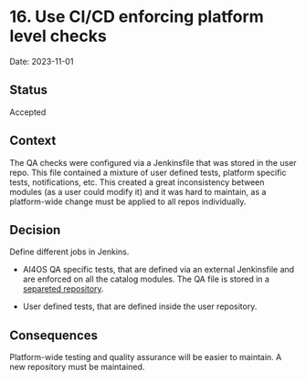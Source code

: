 # 16. Use CI/CD enforcing platform level checks

Date: 2023-11-01

## Status

Accepted

## Context

The QA checks were configured via a Jenkinsfile that was stored in the user
repo. This file contained a mixture of user defined tests, platform specific
tests, notifications, etc. This created a great inconsistency between modules
(as a user could modify it) and it was hard to maintain, as a platform-wide
change must be applied to all repos individually.

## Decision

Define different jobs in Jenkins.

 - AI4OS QA specific tests, that are defined via an external Jenkinsfile and
   are enforced on all the catalog modules. The QA file is stored in a
   [separeted repository](https://github.com/ai4os/ai4os-hub-qa).

 - User defined tests, that are defined inside the user repository.

## Consequences

Platform-wide testing and quality assurance will be easier to maintain. A new
repository must be maintained.
